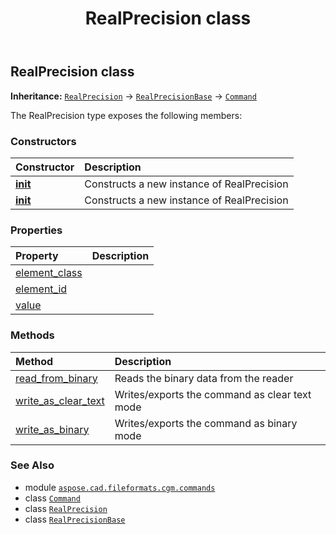 ﻿---
title: RealPrecision class
second_title: Aspose.CAD for Python via .NET API References
description: 
type: docs
weight: 1470
url: /python-net/aspose.cad.fileformats.cgm.commands/realprecision/
is_root: false
---

## RealPrecision class



**Inheritance:** [`RealPrecision`](/cad/python-net/aspose.cad.fileformats.cgm.commands/realprecision) → 
[`RealPrecisionBase`](/cad/python-net/aspose.cad.fileformats.cgm.commands/realprecisionbase) → 
[`Command`](/cad/python-net/aspose.cad.fileformats.cgm.commands/command)



The RealPrecision type exposes the following members:

### Constructors
| Constructor | Description |
| :- | :- |
| [__init__](/cad/python-net/aspose.cad.fileformats.cgm.commands/realprecision/__init__/#aspose.cad.fileformats.cgm.CgmFile) | Constructs a new instance of RealPrecision |
| [__init__](/cad/python-net/aspose.cad.fileformats.cgm.commands/realprecision/__init__/#aspose.cad.fileformats.cgm.CgmFile-aspose.cad.fileformats.cgm.commands.Precision) | Constructs a new instance of RealPrecision |


### Properties
| Property | Description |
| :- | :- |
| [element_class](/cad/python-net/aspose.cad.fileformats.cgm.commands/realprecision/element_class) |  |
| [element_id](/cad/python-net/aspose.cad.fileformats.cgm.commands/realprecision/element_id) |  |
| [value](/cad/python-net/aspose.cad.fileformats.cgm.commands/realprecision/value) |  |


### Methods
| Method | Description |
| :- | :- |
| [read_from_binary](/cad/python-net/aspose.cad.fileformats.cgm.commands/realprecision/read_from_binary/#aspose.cad.fileformats.cgm.IBinaryReader) | Reads the binary data from the reader |
| [write_as_clear_text](/cad/python-net/aspose.cad.fileformats.cgm.commands/realprecision/write_as_clear_text/#aspose.cad.fileformats.cgm.IClearTextWriter) | Writes/exports the command as clear text mode |
| [write_as_binary](/cad/python-net/aspose.cad.fileformats.cgm.commands/realprecision/write_as_binary/#aspose.cad.fileformats.cgm.IBinaryWriter) | Writes/exports the command as binary mode |



### See Also
* module [`aspose.cad.fileformats.cgm.commands`](..)
* class [`Command`](/cad/python-net/aspose.cad.fileformats.cgm.commands/command)
* class [`RealPrecision`](/cad/python-net/aspose.cad.fileformats.cgm.commands/realprecision)
* class [`RealPrecisionBase`](/cad/python-net/aspose.cad.fileformats.cgm.commands/realprecisionbase)
